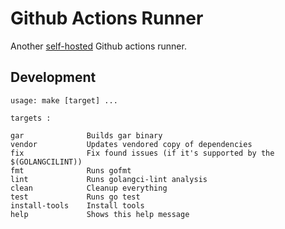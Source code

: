 # Github Actions Runner

Another [self-hosted](https://help.github.com/en/github/automating-your-workflow-with-github-actions/hosting-your-own-runners) Github actions runner.

## Development

```
usage: make [target] ...

targets : 

gar              Builds gar binary
vendor           Updates vendored copy of dependencies
fix              Fix found issues (if it's supported by the $(GOLANGCILINT))
fmt              Runs gofmt
lint             Runs golangci-lint analysis
clean            Cleanup everything
test             Runs go test
install-tools    Install tools
help             Shows this help message
```